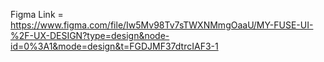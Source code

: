 Figma Link = https://www.figma.com/file/Iw5Mv98Tv7sTWXNMmgOaaU/MY-FUSE-UI-%2F-UX-DESIGN?type=design&node-id=0%3A1&mode=design&t=FGDJMF37dtrcIAF3-1

